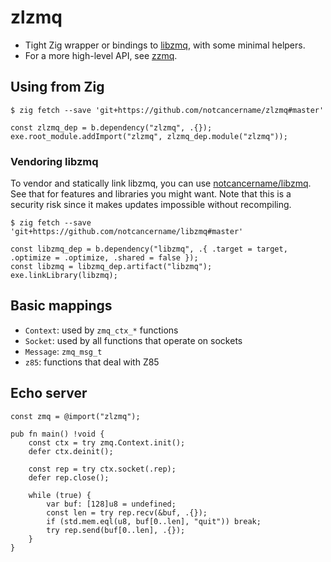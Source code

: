# zlzmq
- Tight Zig wrapper or bindings to [libzmq](https://github.com/zeromq/libzmq), with some minimal
helpers.
- For a more high-level API, see [zzmq](https://github.com/nine-lives-later/zzmq).

## Using from Zig

```shell-session
$ zig fetch --save 'git+https://github.com/notcancername/zlzmq#master'
```

```zig
const zlzmq_dep = b.dependency("zlzmq", .{});
exe.root_module.addImport("zlzmq", zlzmq_dep.module("zlzmq"));
```

### Vendoring libzmq
To vendor and statically link libzmq, you can use
[notcancername/libzmq](https://github.com/notcancername/libzmq). See that for features and libraries
you might want. Note that this is a security risk since it makes updates impossible without
recompiling.

```shell-session
$ zig fetch --save 'git+https://github.com/notcancername/libzmq#master'
```

```zig
const libzmq_dep = b.dependency("libzmq", .{ .target = target, .optimize = .optimize, .shared = false });
const libzmq = libzmq_dep.artifact("libzmq");
exe.linkLibrary(libzmq);
```

## Basic mappings
- `Context`: used by `zmq_ctx_*` functions
- `Socket`: used by  all functions that operate on sockets
- `Message`: `zmq_msg_t`
- `z85`: functions that deal with Z85

## Echo server

```zig
const zmq = @import("zlzmq");

pub fn main() !void {
    const ctx = try zmq.Context.init();
    defer ctx.deinit();

    const rep = try ctx.socket(.rep);
    defer rep.close();

    while (true) {
        var buf: [128]u8 = undefined;
        const len = try rep.recv(&buf, .{});
        if (std.mem.eql(u8, buf[0..len], "quit")) break;
        try rep.send(buf[0..len], .{});
    }
}
```
